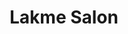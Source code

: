 ---
title: "Lakme Salon"
url: /bangalore/lakme-salon-mahakavi-kuvempu-road-d-block-2nd-stage-rajajinagar/
shop: Kosmetik
---